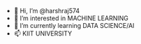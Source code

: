 - 👋 Hi, I’m @harshraj574
- 👀 I’m interested in MACHINE LEARNING
- 🌱 I’m currently learning DATA SCIENCE/AI
- 📫 KIIT UNIVERSITY

<!---
harshraj574/harshraj574 is a ✨ special ✨ repository because its `README.md` (this file) appears on your GitHub profile.
You can click the Preview link to take a look at your changes.
--->
